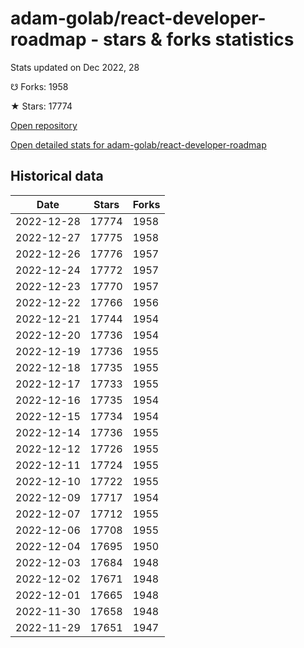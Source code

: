 # adam-golab/react-developer-roadmap - stars & forks statistics

Stats updated on Dec 2022, 28

☋ Forks: 1958

★ Stars: 17774

[Open repository](https://github.com/adam-golab/react-developer-roadmap)

[Open detailed stats for adam-golab/react-developer-roadmap](https://reviewgithub.com/rep/adam-golab/react-developer-roadmap)

## Historical data
| Date | Stars | Forks |
|------|-------|-------|
| 2022-12-28 | 17774 | 1958 | 
| 2022-12-27 | 17775 | 1958 | 
| 2022-12-26 | 17776 | 1957 | 
| 2022-12-24 | 17772 | 1957 | 
| 2022-12-23 | 17770 | 1957 | 
| 2022-12-22 | 17766 | 1956 | 
| 2022-12-21 | 17744 | 1954 | 
| 2022-12-20 | 17736 | 1954 | 
| 2022-12-19 | 17736 | 1955 | 
| 2022-12-18 | 17735 | 1955 | 
| 2022-12-17 | 17733 | 1955 | 
| 2022-12-16 | 17735 | 1954 | 
| 2022-12-15 | 17734 | 1954 | 
| 2022-12-14 | 17736 | 1955 | 
| 2022-12-12 | 17726 | 1955 | 
| 2022-12-11 | 17724 | 1955 | 
| 2022-12-10 | 17722 | 1955 | 
| 2022-12-09 | 17717 | 1954 | 
| 2022-12-07 | 17712 | 1955 | 
| 2022-12-06 | 17708 | 1955 | 
| 2022-12-04 | 17695 | 1950 | 
| 2022-12-03 | 17684 | 1948 | 
| 2022-12-02 | 17671 | 1948 | 
| 2022-12-01 | 17665 | 1948 | 
| 2022-11-30 | 17658 | 1948 | 
| 2022-11-29 | 17651 | 1947 | 

